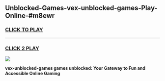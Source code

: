 
## Unblocked-Games-vex-unblocked-games-Play-Online-#m8ewr
<h3>
<a href="https://premium.freeplayer.one?title=vex-unblocked-games&ref=27F">CLICK TO PLAY</a></h3>
<hr>

<h3>
<a href="https://premium.freeplayer.one?title=vex-unblocked-games&ref=27F">CLICK 2 PLAY</a>
  
</h3>

<a href="https://premium.freeplayer.one?title=vex-unblocked-games&ref=27F"><img src="https://clearcache.store/games.png"></a>


**vex-unblocked-games games unblocked: Your Gateway to Fun and Accessible Online Gaming**
